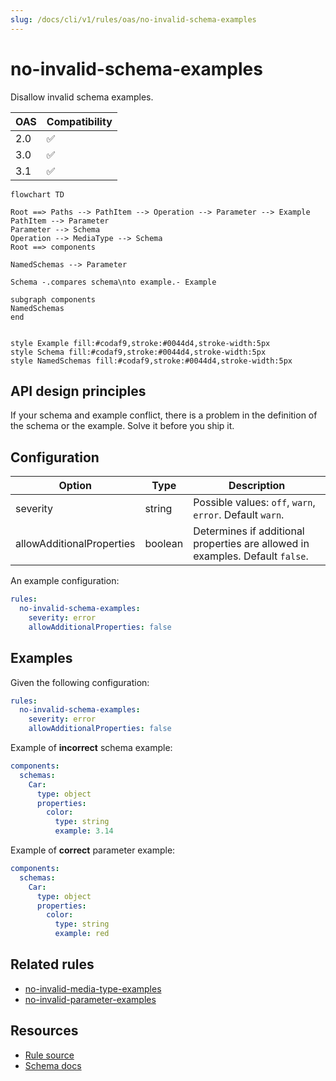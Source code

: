 ```yaml
---
slug: /docs/cli/v1/rules/oas/no-invalid-schema-examples
---
```


# no-invalid-schema-examples

Disallow invalid schema examples.

| OAS | Compatibility |
| --- | ------------- |
| 2.0 | ✅            |
| 3.0 | ✅            |
| 3.1 | ✅            |

```mermaid
flowchart TD

Root ==> Paths --> PathItem --> Operation --> Parameter --> Example
PathItem --> Parameter
Parameter --> Schema
Operation --> MediaType --> Schema
Root ==> components

NamedSchemas --> Parameter

Schema -.compares schema\nto example.- Example

subgraph components
NamedSchemas
end


style Example fill:#codaf9,stroke:#0044d4,stroke-width:5px
style Schema fill:#codaf9,stroke:#0044d4,stroke-width:5px
style NamedSchemas fill:#codaf9,stroke:#0044d4,stroke-width:5px
```

## API design principles

If your schema and example conflict, there is a problem in the definition of the schema or the example.
Solve it before you ship it.

## Configuration

| Option                    | Type    | Description                                                                   |
| ------------------------- | ------- | ----------------------------------------------------------------------------- |
| severity                  | string  | Possible values: `off`, `warn`, `error`. Default `warn`.                      |
| allowAdditionalProperties | boolean | Determines if additional properties are allowed in examples. Default `false`. |

An example configuration:

```yaml
rules:
  no-invalid-schema-examples:
    severity: error
    allowAdditionalProperties: false
```

## Examples

Given the following configuration:

```yaml
rules:
  no-invalid-schema-examples:
    severity: error
    allowAdditionalProperties: false
```

Example of **incorrect** schema example:

```yaml
components:
  schemas:
    Car:
      type: object
      properties:
        color:
          type: string
          example: 3.14
```

Example of **correct** parameter example:

```yaml
components:
  schemas:
    Car:
      type: object
      properties:
        color:
          type: string
          example: red
```

## Related rules

- [no-invalid-media-type-examples](./no-invalid-media-type-examples.md)
- [no-invalid-parameter-examples](./no-invalid-parameter-examples.md)

## Resources

- [Rule source](https://github.com/Redocly/redocly-cli/blob/main/packages/core/src/rules/common/no-invalid-schema-examples.ts)
- [Schema docs](https://redocly.com/docs/openapi-visual-reference/schemas/)

